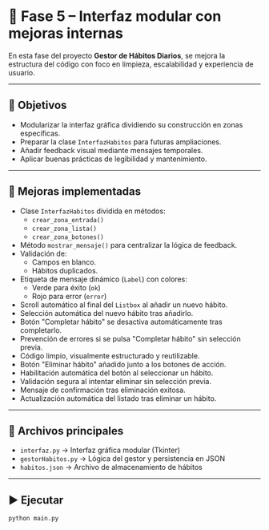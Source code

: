 # 🚀 Fase 5 – Interfaz modular con mejoras internas

En esta fase del proyecto **Gestor de Hábitos Diarios**, se mejora la estructura del código con foco en limpieza, escalabilidad y experiencia de usuario.

---

## 🎯 Objetivos

- Modularizar la interfaz gráfica dividiendo su construcción en zonas específicas.
- Preparar la clase `InterfazHabitos` para futuras ampliaciones.
- Añadir feedback visual mediante mensajes temporales.
- Aplicar buenas prácticas de legibilidad y mantenimiento.

---

## 🧩 Mejoras implementadas

- Clase `InterfazHabitos` dividida en métodos:
  - `crear_zona_entrada()`
  - `crear_zona_lista()`
  - `crear_zona_botones()`
- Método `mostrar_mensaje()` para centralizar la lógica de feedback.
- Validación de:
  - Campos en blanco.
  - Hábitos duplicados.
- Etiqueta de mensaje dinámico (`Label`) con colores:
  - Verde para éxito (`ok`)
  - Rojo para error (`error`)
- Scroll automático al final del `Listbox` al añadir un nuevo hábito.
- Selección automática del nuevo hábito tras añadirlo.
- Botón "Completar hábito" se desactiva automáticamente tras completarlo.
- Prevención de errores si se pulsa "Completar hábito" sin selección previa.
- Código limpio, visualmente estructurado y reutilizable.
- Botón "Eliminar hábito" añadido junto a los botones de acción.
- Habilitación automática del botón al seleccionar un hábito.
- Validación segura al intentar eliminar sin selección previa.
- Mensaje de confirmación tras eliminación exitosa.
- Actualización automática del listado tras eliminar un hábito.



---

## 📂 Archivos principales

- `interfaz.py` → Interfaz gráfica modular (Tkinter)
- `gestorHabitos.py` → Lógica del gestor y persistencia en JSON
- `habitos.json` → Archivo de almacenamiento de hábitos

---

## ▶️ Ejecutar

```bash
python main.py

```